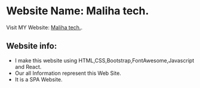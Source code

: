# Website Name: Maliha tech.

Visit MY Website: [Maliha tech.](https://maliha-tech.netlify.app/).

## Website info:

- I make this website using HTML,CSS,Bootstrap,FontAwesome,Javascript and React.
- Our all Information represent this Web Site.
- It is a SPA Website.
